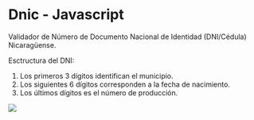 # Dnic - Javascript
Validador de Número de Documento Nacional de Identidad (DNI/Cédula) Nicaragüense.


Esctructura del DNI:

<ol>
  <li>Los primeros 3 dígitos identifican el municipio.</li>
  <li>Los siguientes 6 dígitos corresponden a la fecha de nacimiento.</li>
  <li>Los últimos dígitos es el número de producción.</li>
</ol>

<img src="https://i.ibb.co/YX8Tk1n/descarga.jpg" />


